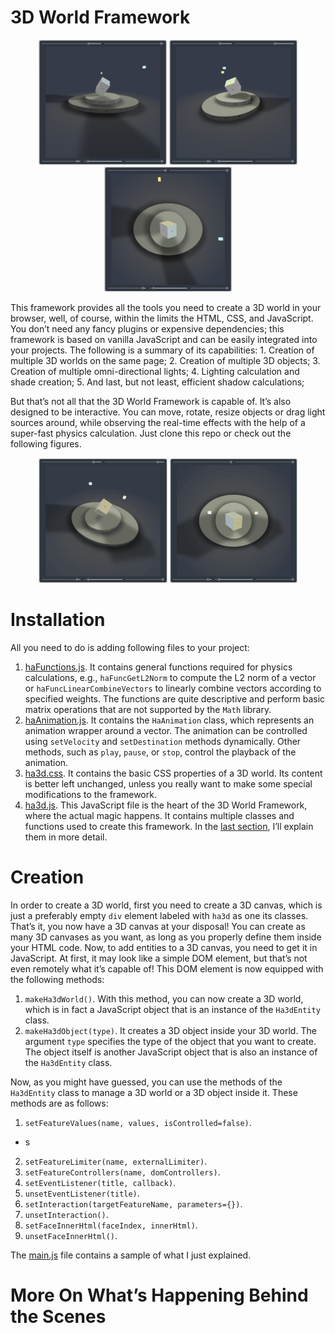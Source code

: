 # 3D World Framework
<p align="center">
	<img src="demo/01.PNG" height="200px">&#9;<img src="demo/02.PNG" height="200px">&#9;<img src="demo/03.PNG" height="200px">
</p>
This framework provides all the tools you need to create a 3D world in your browser, well, of course, within the limits the HTML, CSS, and JavaScript. You don’t need any fancy plugins or expensive dependencies; this framework is based on vanilla JavaScript and can be easily integrated into your projects. The following is a summary of its capabilities:
1. Creation of multiple 3D worlds on the same page;
2. Creation of multiple 3D objects;
3. Creation of multiple omni-directional lights;
4. Lighting calculation and shade creation;
5. And last, but not least, efficient shadow calculations;

But that’s not all that the 3D World Framework is capable of. It’s also designed to be interactive. You can move, rotate, resize objects or drag light sources around, while observing the real-time effects with the help of a super-fast physics calculation.  Just clone this repo or check out the following figures.
<p align="center">
	<img src="demo/01.gif" height="200px">&#9;<img src="demo/02.gif" height="200px">
</p>

# Installation
All you need to do is adding following files to your project:
1. [haFunctions.js](haFunctions.js). It contains general functions required for physics calculations, e.g., `haFuncGetL2Norm` to compute the L2 norm of a vector or `haFuncLinearCombineVectors` to linearly combine vectors according to specified weights. The functions are quite descriptive and perform basic matrix operations that are not supported by the `Math` library.
2. [haAnimation.js]( haAnimation.js). It contains the `HaAnimation` class, which represents an animation wrapper around a vector. The animation can be controlled using `setVelocity` and `setDestination` methods dynamically. Other methods, such as `play`, `pause`, or `stop`, control the playback of the animation.
3. [ha3d.css](ha3d.css). It contains the basic CSS properties of a 3D world. Its content is better left unchanged, unless you really want to make some special modifications to the framework.
4. [ha3d.js]( ha3d.js). This JavaScript file is the heart of the 3D World Framework, where the actual magic happens. It contains multiple classes and functions used to create this framework. In the <a href="https://github.com/homayoun-afshari/ha-3d/blob/main/README.md#more-on-whats-happening-behind-the-scenes">last section</a>, I’ll explain them in more detail.

# Creation
In order to create a 3D world, first you need to create a 3D canvas, which is just a preferably empty `div` element labeled with `ha3d` as one its classes. That’s it, you now have a 3D canvas at your disposal! You can create as many 3D canvases as you want, as long as you properly define them inside your HTML code. Now, to add entities to a 3D canvas, you need to get it in JavaScript. At first, it may look like a simple DOM element, but that’s not even remotely what it’s capable of! This DOM element is now equipped with the following methods:
1. `makeHa3dWorld()`. With this method, you can now create a 3D world, which is in fact a JavaScript object that is an instance of the `Ha3dEntity` class.
2. `makeHa3dObject(type)`. It creates a 3D object inside your 3D world. The argument `type` specifies the type of the object that you want to create. The object itself is another JavaScript object that is also an instance of the `Ha3dEntity` class.

Now, as you might have guessed, you can use the methods of the `Ha3dEntity` class to manage a 3D world or a 3D object inside it. These methods are as follows:
1. `setFeatureValues(name, values, isControlled=false)`.
 - s
2. `setFeatureLimiter(name, externalLimiter)`.
3. `setFeatureControllers(name, domControllers)`.
4. `setEventListener(title, callback)`.
5. `unsetEventListener(title)`.
6. `setInteraction(targetFeatureName, parameters={})`.
7. `unsetInteraction()`.
8. `setFaceInnerHtml(faceIndex, innerHtml)`.
9. `unsetFaceInnerHtml()`.

The [main.js](main.js) file contains a sample of what I just explained.

# More On What’s Happening Behind the Scenes

